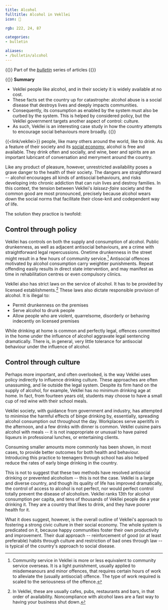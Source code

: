 ```yaml
---
title: Alcohol
fulltitle: Alcohol in Vekllei
icon: 🍷

rgb: 222, 24, 87

categories:
- bulletin

aliases:
- /bulletin/alcohol
---
```

{{<note series>}}
Part of the *[bulletin](/bulletin/)* series of articles
{{</note>}}

{{<note>}}
**Summary**

* Vekllei people like alcohol, and in their society it is widely available at no cost.
* These facts set the country up for catastrophe: alcohol abuse is a social disease that destroys lives and deeply impacts communities.
* Consequently, its consumption as enabled by the system must also be curbed by the system. This is helped by considered policy, but the Vekllei government targets another aspect of control: culture.
* As such, Vekllei is an interesting case study in how the country attempts to encourage social behaviours more broadly.
{{</note>}}

{{<link/vekllei>}} people, like many others around the world, like to drink. As a feature of their society and its [social economy](/social-economy/), alcohol is free and available. They drink often and socially, and wine, beer and spirits are an important lubricant of conversation and merryment around the country.

Like any product of pleasure, however, unrestricted availability poses a grave danger to the health of their society. The dangers are straightforward -- alcohol encourages all kinds of antisocial behaviours, and risks developing into chronic addiction that can ruin lives and destroy families. In this context, the tension between Vekllei's *laissez-faire* society and the common good are most pronounced, precisely because alcohol wears down the social norms that facilitate their close-knit and codependent way of life.

The solution they practice is twofold:

## Control through policy

Vekllei has controls on both the supply and consumption of alcohol. Public drunkenness, as well as adjacent antisocial behaviours, are a crime with straightforward legal repercussions. Onetime drunkenness in the street might result in a few hours of community service.[^service] Antisocial offences motivated by alcohol consumption carry weightier punishments. Repeat offending easily results in direct state intervention, and may manifest as time in rehabilitation centres or even compulsory clinics.

Vekllei also has strict laws on the service of alcohol. It has to be provided by licensed establishments.[^establishments] These laws also dictate responsible provision of alcohol. It is illegal to:

* Permit drunkenness on the premises
* Serve alcohol to drunk people
* Allow people who are violent, quarrelsome, disorderly or behaving indecently on licensed premises

While drinking at home is common and perfectly legal, offences committed in the home under the influence of alcohol aggravate legal sentencing dramatically. There is, in general, very little tolerance for antisocial behaviour under the influence of alcohol.

## Control through culture

Perhaps more important, and often overlooked, is the way Vekllei uses policy indirectly to influence drinking culture. These approaches are often unassuming, and lie outside the legal system. Despite its firm hand on the supply of alcohol, for example, Vekllei has no minimum drinking age at home. In fact, from fourteen years old, students may choose to have a small cup of red wine with their school meals.

Vekllei society, with guidance from government and industry, has attempted to minimise the harmful effects of binge drinking by, essentially, spreading alcohol consumption out throughout the day. Workplaces serve aperitifs in the afternoon, and a few drinks with dinner is common. Vekllei cuisine pairs alcohol with meals -- it is not inappropriate or unusual to have paired liqueurs in professional lunches, or entertaining clients.

Consuming smaller amounts more commonly has been shown, in most cases, to provide better outcomes for both health and behaviour. Introducing this practice to teenagers through school has also helped reduce the rates of early binge drinking in the country.

This is not to suggest that these two methods have resolved antisocial drinking or prevented alcoholism -- this is not the case. Vekllei is a large and diverse country, and though its quality of life has improved dramatically, the control of access to alcohol is not perfect, nor would perfect control totally prevent the disease of alcoholism. Vekllei ranks 13th for alcohol consumption per capita, and tens of thousands of Vekllei people die a year drinking it. They are a country that likes to drink, and they have poorer health for it.

What it does suggest, however, is the overall outline of Vekllei's approach to fostering a strong civic culture in their social economy. The whole system is predicated on it, because happy communities foster their own productivity and improvement. Their dual approach -- reinforcement of good (or at least preferable) habits through culture and restriction of bad ones through law -- is typical of the country's approach to social disease.

[^service]: Community service in Vekllei is more or less equivalent to community service overseas. It is a light punishment, usually applied to misdemeanours and minor offences, that requires certain hours of work to alleviate the (usually antisocial) offence. The type of work required is scaled to the seriousness of the offence.
[^establishments]: In Vekllei, these are usually cafes, pubs, restaurants and bars, in that order of availability. Noncompliance with alcohol laws are a fast way to having your business shut down.